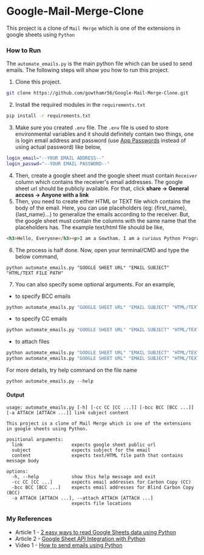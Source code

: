 # Google-Mail-Merge-Clone
This project is a clone of `Mail Merge` which is one of the extensions in google sheets using `Python`
### How to Run
The `automate_emails.py` is the main python file which can be used to send emails. The following steps will show you how to run this project.
1. Clone this project.
```bash
git clone https://github.com/gowthamr56/Google-Mail-Merge-Clone.git
```
2. Install the required modules in the `requirements.txt`
```bash
pip install -r requirements.txt
```
3. Make sure you created `.env` file. The `.env` file is used to store environmental variables and it should definitely contain two things, one is login email address and password (use [App Passwords](https://myaccount.google.com/apppasswords) instead of using actual password) like below,
```bash
login_email="--YOUR EMAIL ADDRESS--"
login_passwd="--YOUR EMAIL PASSWORD--"
```
4. Then, create a google sheet and the google sheet must contain `Receiver` column which contains the receiver's email addresses. The google sheet url should be publicly available. For that, click <b>share -> General access ->  Anyone with a link</b>
5. Then, you need to create either HTML or TEXT file which contains the body of the email. Here, you can use placeholders (eg: {first_name}, {last_name}...) to generalize the emails according to the receiver. But, the google sheet must contain the columns with the same name that the placeholders has. The example text/html file should be like,
```html
<h3>Hello, Everyone</h3><p>I am a Gowtham. I am a curious Python Programmer, Blogger. I write blogs on <a href='medium.com/@gowtham180502'>medium</a> occasionally. To know more about me, then checkout <a href='gowtham.streamlit.app'>here</a></p>
``` 
6. The process is half done. Now, open your terminal/CMD and type the below command,
```shell
python automate_emails.py "GOOGLE SHEET URL" "EMAIL SUBJECT" "HTML/TEXT FILE PATH"
``` 
7. You can also specify some optional arguments. For an example,
* to specify BCC emails
```bash
python automate_emails.py "GOOGLE SHEET URL" "EMAIL SUBJECT" "HTML/TEXT FILE PATH" -bcc "person1@gmail.com" "person2@gmail.com" ...
```
* to specify CC emails
```bash
python automate_emails.py "GOOGLE SHEET URL" "EMAIL SUBJECT" "HTML/TEXT FILE PATH" -cc "person1@gmail.com" "person2@gmail.com" ...
```
* to attach files
```bash
python automate_emails.py "GOOGLE SHEET URL" "EMAIL SUBJECT" "HTML/TEXT FILE PATH" -a "file1" "file 2" ...  --OR--
python automate_emails.py "GOOGLE SHEET URL" "EMAIL SUBJECT" "HTML/TEXT FILE PATH" --attach "file1" "file 2" ...
```
For more details, try help command on the file name
```shell
python automate_emails.py --help
```
#### Output
```
usage: automate_emails.py [-h] [-cc CC [CC ...]] [-bcc BCC [BCC ...]] [-a ATTACH [ATTACH ...]] link subject content

This project is a clone of Mail Merge which is one of the extensions in google sheets using Python.

positional arguments:
  link                  expects google sheet public url
  subject               expects subject for the email
  content               expects text/HTML file path that contains message body

options:
  -h, --help            show this help message and exit
  -cc CC [CC ...]       expects email addresses for Carbon Copy (CC)
  -bcc BCC [BCC ...]    expects email addresses for Blind Carbon Copy (BCC)
  -a ATTACH [ATTACH ...], --attach ATTACH [ATTACH ...]
                        expects file locations
```
### My References
* Article 1 - [2 easy ways to read Google Sheets data using Python](https://medium.com/geekculture/2-easy-ways-to-read-google-sheets-data-using-python-9e7ef366c775)
* Article 2 - [Google Sheet API Integration with Python](https://blog.devgenius.io/google-sheet-api-integration-with-python-1793795a9bc4)
* Video 1   - [How to send emails using Python](https://youtu.be/JRCJ6RtE3xU)
